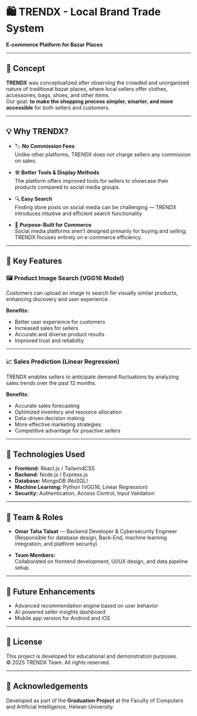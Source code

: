 # 🛍️ TRENDX - Local Brand Trade System  
**E-commerce Platform for Bazar Places**

---

## 🌟 Concept

**TRENDX** was conceptualized after observing the crowded and unorganized nature of traditional bazar places, where local sellers offer clothes, accessories, bags, shoes, and other items.  
Our goal: **to make the shopping process simpler, smarter, and more accessible** for both sellers and customers.

---

## 💡 Why TRENDX?

- 🏷️ **No Commission Fees**  
  Unlike other platforms, TRENDX does not charge sellers any commission on sales.

- 🛠️ **Better Tools & Display Methods**  
  The platform offers improved tools for sellers to showcase their products compared to social media groups.

- 🔍 **Easy Search**  
  Finding store posts on social media can be challenging — TRENDX introduces intuitive and efficient search functionality.

- 🛒 **Purpose-Built for Commerce**  
  Social media platforms aren’t designed primarily for buying and selling; TRENDX focuses entirely on e-commerce efficiency.

---

## 🚀 Key Features

### 🖼️ Product Image Search (VGG16 Model)
Customers can upload an image to search for visually similar products, enhancing discovery and user experience.

**Benefits:**
- Better user experience for customers  
- Increased sales for sellers  
- Accurate and diverse product results  
- Improved trust and reliability  

---

### 📈 Sales Prediction (Linear Regression)
TRENDX enables sellers to anticipate demand fluctuations by analyzing sales trends over the past 12 months.

**Benefits:**
- Accurate sales forecasting  
- Optimized inventory and resource allocation  
- Data-driven decision making  
- More effective marketing strategies  
- Competitive advantage for proactive sellers  

---

## 🧠 Technologies Used

- **Frontend:** React.js / TailwindCSS  
- **Backend:** Node.js / Express.js  
- **Database:** MongoDB (NoSQL)  
- **Machine Learning:** Python (VGG16, Linear Regression)  
- **Security:** Authentication, Access Control, Input Validation  

---

## 👥 Team & Roles

- **Omar Taha Talaat** — Backend Developer & Cybersecurity Engineer  
  (Responsible for database design, Back-End, machine learning integration, and platform security)

- **Team Members:**  
  Collaborated on frontend development, UI/UX design, and data pipeline setup.

---

## 🧩 Future Enhancements

- Advanced recommendation engine based on user behavior  
- AI-powered seller insights dashboard  
- Mobile app version for Android and iOS  

---

## 📄 License
This project is developed for educational and demonstration purposes.  
© 2025 TRENDX Team. All rights reserved.

---

## 💬 Acknowledgements
Developed as part of the **Graduation Project** at the Faculty of Computers and Artificial Intelligence, Helwan University.

